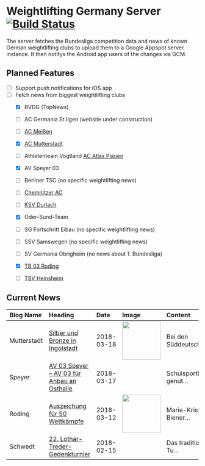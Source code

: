 # Weightlifting Germany Server [![Build Status](https://travis-ci.org/WGierke/weightlifting_germany_server.svg?branch=master)](https://travis-ci.org/WGierke/weightlifting_germany_server)

The server fetches the Bundesliga competition data and news of known German weightlifting clubs to upload them to a Google Appspot server instance.
It then notifys the Android app users of the changes via GCM.

## Planned Features
- [ ] Support push notifications for iOS app  
- [ ] Fetch news from biggest weightlifting clubs
    - [X] BVDG (TopNews)
    - [ ] AC Germania St.Ilgen (website under construction)
    - [ ] [AC Meißen](http://www.ac-meissen.de/index.php?start=1)
    - [X] [AC Mutterstadt](http://www.ac-mutterstadt.de/index.php?start=1)
    - [ ] Athletenteam Vogtland [AC Atlas Plauen](https://acatlas.wordpress.com/)
    - [X] AV Speyer 03
    - [ ] Berliner TSC (no specific weightlifting news)
    - [ ] [Chemnitzer AC](http://chemnitzer-athletenclub.de/aktuelles/news/page/1/)
    - [ ] [KSV Durlach](http://ksvdurlach.de/news?page_n54=1)
    - [X] Oder-Sund-Team
    - [ ] SG Fortschritt Eibau (no specific weightlifting news)
    - [ ] SSV Samswegen (no specific weightlifting news)
    - [ ] SV Germania Obrigheim (no news about 1. Bundesliga)
    - [X] [TB 03 Roding](http://www.tb03-gewichtheben.de/page/1/)
    - [ ] [TSV Heinsheim](http://gewichtheben.tsv-heinsheim.de/index.php?start=1)


## Current News

| Blog Name   | Heading                                                                                                                                | Date       | Image                                                                                                                      | Content                 |
|:------------|:---------------------------------------------------------------------------------------------------------------------------------------|:-----------|:---------------------------------------------------------------------------------------------------------------------------|:------------------------|
| Mutterstadt | [Silber und Bronze in Ingolstadt](http://www.ac-mutterstadt.de/index.php?start=0&heading=688b50b3873ee7861c7c873baebb334f1521327600.0) | 2018-03-18 | <img src='http://www.ac-mutterstadt.de//images/Ingolstadt.jpg' width='100px'/>                                             | Bei den Süddeutschen... |
| Speyer      | [AV 03 Speyer – AV 03 für Anbau an Osthalle](http://www.av03-speyer.de/2018/03/av-03-speyer-av-03-fuer-anbau-an-osthalle/)             | 2018-03-17 |                                                                                                                            | Schulsportlich genut... |
| Roding      | [Auszeichung für 50 Wettkämpfe](http://www.tb03-gewichtheben.de/2018/03/auszeichung-fuer-50-wettkaempfe/)                              | 2018-03-12 | <img src='http://www.tb03-gewichtheben.de/wp-content/gallery/tb-03-roding-sv-obrigheim/K1600_P1070910.JPG' width='100px'/> | Marie-Kristin Biener... |
| Schwedt     | [22. Lothar-Treder-Gedenkturnier](http://gewichtheben.blauweiss65-schwedt.de/?p=7679)                                                  | 2018-02-15 |                                                                                                                            | Das traditionelle Tu... |